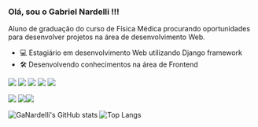 ### Olá, sou o Gabriel Nardelli !!!

Aluno de graduação do curso de Física Médica procurando oportunidades para desenvolver projetos na área de desenvolvimento Web.

- 💻 Estagiário em desenvolvimento Web utilizando Django framework
- 🛠️ Desenvolvendo conhecimentos na área de Frontend 

<img src = "https://img.shields.io/badge/HTML5-E34F26?style=for-the-badge&logo=html5&logoColor=white"> <img src = "https://img.shields.io/badge/CSS3-1572B6?style=for-the-badge&logo=css3&logoColor=white"> <img src = "https://img.shields.io/badge/JavaScript-323330?style=for-the-badge&logo=javascript&logoColor=F7DF1E"> <img src = "https://img.shields.io/badge/Python-3776AB?style=for-the-badge&logo=python&logoColor=white"> <img src = "https://img.shields.io/badge/Django-092E20?style=for-the-badge&logo=django&logoColor=white">

[<img src = "https://img.shields.io/badge/facebook-%231877F2.svg?&style=for-the-badge&logo=facebook&logoColor=white">](https://www.facebook.com/gabriel.vittinardelli) [<img src = "https://img.shields.io/badge/instagram-%23E4405F.svg?&style=for-the-badge&logo=instagram&logoColor=white">](https://www.instagram.com/gv_nardelli/)[<img src = "https://img.shields.io/badge/LinkedIn-0077B5?style=for-the-badge&logo=linkedin&logoColor=white">](https://www.linkedin.com/in/gabriel-nardelli-2175a21a6/)



![GaNardelli's GitHub stats](https://github-readme-stats.vercel.app/api?username=GaNardelli&hide=contribs,prs)
![Top Langs](https://github-readme-stats.vercel.app/api/top-langs/?username=GaNardelli&layout=compact)

